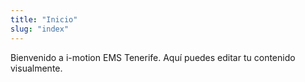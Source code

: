 ```yaml
---
title: "Inicio"
slug: "index"
---
```


Bienvenido a i-motion EMS Tenerife. Aquí puedes editar tu contenido visualmente.
